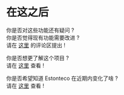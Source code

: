 # 在这之后

你是否对这些功能还有疑问 ?<br>你是否觉得现有功能需要改进 ?<br>请在 [这里](../faq/) 的评论区提出 ! 

你是否想更了解这个项目 ?<br>请在 [这里](../project/) 查看 !

你是否希望知道 Estonteco 在近期内变化了啥 ?<br>请在 [这里](../log/) 查看 !
